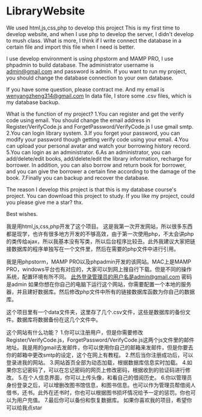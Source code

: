 # LibraryWebsite
We used html,js,css,php to develop this project
This is my first time to develop website, and when I use php to develop the server, I didn't develop to mush class.
What is more, I think if I write connect the database in a certain file and import this file when I need is better.


I use develop environment is using phpstorm and MAMP PRO, I use phpadmin to build database.
The administrator username is admin@gmail.com and password is admin.
If you want to run my project, you should change the database connection to your own database.

If you have some question, please contract me. And my email is wenyangzheng314@gmail.com
In data file, I store some .csv files, which is my database backup.

What is the function of my project?
1.You can register and get the verify code using email. You should change the email address in Register/VerifyCode.js and ForgetPassword/VerifyCode.js I use gmail smtp.
2.You can login library system.
3.If you forget your password, you can modify your password though getting verify code using your email.
4.You can upload your personal avatar and watch your borrowing history record.
5.You can login as an administrator.
6.As an administrator, you can add/delete/edit books, add/delete/edit the library information, recharge for borrower. In addition, you can also borrow and return book for borrower, and you can give the borrower a certain fine according to the damage of the book. 
7.Finally you can backup and recover the database.

The reason I develop this project is that this is my database course's project.
You can download this project to study.
If you like my project, could you please give me a star? thx.

Best wishes. 

我是用html,js,css,php开发了这个项目。
这是我第一次开发网站，所以很多东西都是现学，也许有很多地方开发的不够高效，由于第一次使用php，不太会讲php的类传给ajax，所以我基本没有写类，所以后台程序比较丑。此外我建议大家把链接数据库的程序单独写在一个文件里，然后在需要的php文件中进行引用。

我是用phpstorm，MAMP PRO以及phpadmin开发的该网站。MAC上是MAMP PRO，windows平台也有对应的，大家可以到网上搜自行下载。但是不同的操作系统，配置环境有所不同。
此外登录管理员的用户名是admin@gmail.com 密码是admin
如果你想在你自己的电脑下运行这个网站，你需要配置一个本地的服务器，并且建好数据库。然后修改php文件中所有的链接数据库函数为你自己的数据库。

这个项目里有一个data文件夹，这里存了几个.csv文件，这些是数据库的备份文件。数据库将数据备份在这几个文件中。

这个网站有什么功能？
1.你可以注册用户，但是你需要修改Register/VerifyCode.js，ForgetPassword/VerifyCode.js这两个js文件里的邮件地址。我是用的gmail去发邮件，你可以使用你自己的邮箱来发邮件，但是你要去你的邮箱中更改smtp的设定，这个在网上有教程。
2.然后当你注册成功后，可以登录进我的网站。
3.网站首页全部为动态加载，根据数据库信息实时加载。
4.如果你忘记密码了，可以在忘记密码的网页上修改密码，根据收到的验证码进行修改。
5.在个人信息界面，你可以上传头像，和看自己的借阅历史。
6.你以管理员身份登录之后，可以增删改图书馆信息，和图书信息。也可以作为管理员帮借阅人借书，还书。此外在还书时，你也可以根据图书损坏情况给予一定的惩罚。你也可以为用户充值。
7.最后你可以备份和恢复数据库。
如果你喜欢我的项目，希望你可以给我点star










